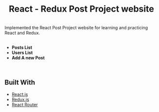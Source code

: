 <h1 align="center" id="top">React - Redux Post Project website</h1>
<br/>
Implemented the React Post Project website for learning and practicing React and Redux.
<br/>
<br/>

- **Posts List** <br/>
- **Users List** <br/>
- **Add A new Post** <br/>

<br/>

## Built With

- [React.js](https://react.dev/)
- [Redux.js](https://redux.js.org/)
- [React Router](https://reactrouter.com/en/main)
